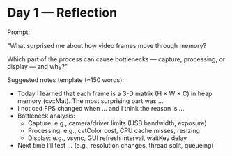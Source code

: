# Day 1 — Reflection

Prompt:

"What surprised me about how video frames move through memory?

Which part of the process can cause bottlenecks — capture, processing, or display — and why?"

Suggested notes template (≈150 words):

- Today I learned that each frame is a 3-D matrix (H × W × C) in heap memory (cv::Mat). The most surprising part was …
- I noticed FPS changed when … and I think the reason is …
- Bottleneck analysis:
  - Capture: e.g., camera/driver limits (USB bandwidth, exposure)
  - Processing: e.g., cvtColor cost, CPU cache misses, resizing
  - Display: e.g., vsync, GUI refresh interval, waitKey delay
- Next time I’ll test … (e.g., resolution changes, thread split, queueing)

